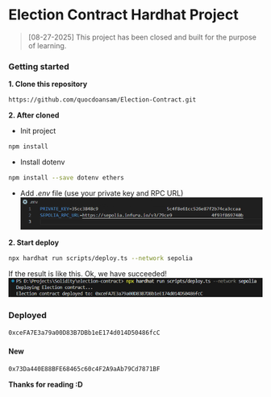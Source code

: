# Election Contract Hardhat Project

> [08-27-2025] This project has been closed and built for the purpose of learning.

### Getting started

**1. Clone this repository**

```bash
https://github.com/quocdoansam/Election-Contract.git
```

**2. After cloned**

- Init project

```bash
npm install
```

- Install dotenv

```bash
npm install --save dotenv ethers
```

- Add _.env_ file (use your private key and RPC URL)
  ![Oops](/assets/1.png)

**2. Start deploy**

```bash
npx hardhat run scripts/deploy.ts --network sepolia
```

If the result is like this. Ok, we have succeeded!
![Oops](/assets/2.png)

### Deployed

```bash
0xceFA7E3a79a00D83B7DBb1eE174d014D50486fcC
```

#### New

```bash
0x73Da440E88BFE68465c60c4F2A9aAb79Cd7871BF
```

**Thanks for reading :D**
